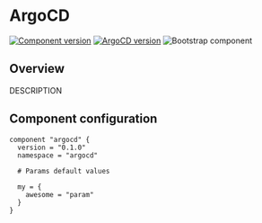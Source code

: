 # ArgoCD

[![Component version](https://img.shields.io/badge/dynamic/yaml?color=blue&label=component+version&query=$.entries.argocd[0].version&url=https%3A%2F%2Fcharts.mikamai.com%2Fkaravel%2Findex.yaml&style=for-the-badge)](./argocd.md)
[![ArgoCD version](https://img.shields.io/badge/dynamic/yaml?color=blue&label=argocd+version&query=$.entries.argocd[0].appVersion&url=https%3A%2F%2Fcharts.mikamai.com%2Fkaravel%2Findex.yaml&style=for-the-badge)](https://example.com)
![Bootstrap component](https://img.shields.io/badge/bootstrap-true-orange?style=for-the-badge)

## Overview

DESCRIPTION

## Component configuration

```hcl
component "argocd" {
  version = "0.1.0"
  namespace = "argocd"

  # Params default values
  
  my = {
    awesome = "param"
  }
}
```
